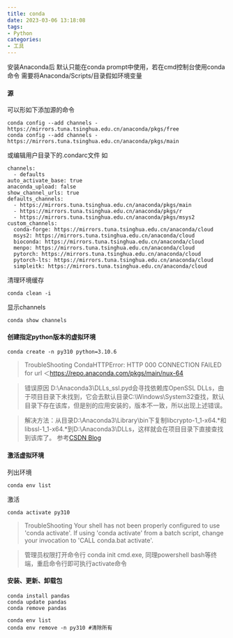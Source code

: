 ```yaml
---
title: conda
date: 2023-03-06 13:18:08
tags:
- Python
categories: 
- 工具
---
```

安装Anaconda后 默认只能在conda prompt中使用，若在cmd控制台使用conda命令
需要将Anaconda/Scripts/目录假如环境变量

#### 源
可以形如下添加源的命令
```
conda config --add channels - https://mirrors.tuna.tsinghua.edu.cn/anaconda/pkgs/free
conda config --add channels - https://mirrors.tuna.tsinghua.edu.cn/anaconda/pkgs/main
```

或编辑用户目录下的.condarc文件 如
```
channels:
  - defaults
auto_activate_base: true
anaconda_upload: false
show_channel_urls: true
defaults_channels:
  - https://mirrors.tuna.tsinghua.edu.cn/anaconda/pkgs/main
  - https://mirrors.tuna.tsinghua.edu.cn/anaconda/pkgs/r
  - https://mirrors.tuna.tsinghua.edu.cn/anaconda/pkgs/msys2
custom_channels:
  conda-forge: https://mirrors.tuna.tsinghua.edu.cn/anaconda/cloud
  msys2: https://mirrors.tuna.tsinghua.edu.cn/anaconda/cloud
  bioconda: https://mirrors.tuna.tsinghua.edu.cn/anaconda/cloud
  menpo: https://mirrors.tuna.tsinghua.edu.cn/anaconda/cloud
  pytorch: https://mirrors.tuna.tsinghua.edu.cn/anaconda/cloud
  pytorch-lts: https://mirrors.tuna.tsinghua.edu.cn/anaconda/cloud
  simpleitk: https://mirrors.tuna.tsinghua.edu.cn/anaconda/cloud
```
清理环境缓存
````
conda clean -i
````
显示channels
```
conda show channels
```
#### 创建指定python版本的虚拟环境
```
conda create -n py310 python=3.10.6
```
> TroubleShooting CondaHTTPError: HTTP 000 CONNECTION FAILED for url ＜https://repo.anaconda.com/pkgs/main/nux-64

>错误原因 D:\Anaconda3\DLLs_ssl.pyd会寻找依赖库OpenSSL DLLs，由于项目目录下未找到，它会去默认目录C:\Windows\System32查找，默认目录下存在该库，但是别的应用安装的，版本不一致，所以出现上述错误。

> 解决方法：从目录D:\Anaconda3\Library\bin下复制libcrypto-1_1-x64.*和libssl-1_1-x64.*到D:\Anaconda3\DLLs，这样就会在项目目录下直接查找到该库了。 参考[CSDN Blog](https://blog.csdn.net/guotianqing/article/details/108650253)

#### 激活虚拟环境
列出环境
```
conda env list
```
激活
```
conda activate py310
```
> TroubleShooting  Your shell has not been properly configured to use 'conda activate'. If using 'conda activate' from a batch script, change your invocation to 'CALL conda.bat activate'.

> 管理员权限打开命令行 conda init cmd.exe, 同理powershell bash等终端，重启命令行即可执行activate命令

#### 安装、更新、卸载包
```
conda install pandas
conda update pandas
conda remove pandas

conda env list
conda env remove -n py310 #清除所有
```